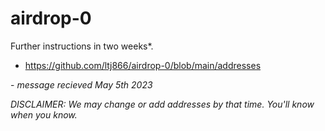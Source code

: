 # airdrop-0
Further instructions in two weeks*.



- https://github.com/ltj866/airdrop-0/blob/main/addresses


\- *message recieved May 5th 2023*




*DISCLAIMER: We may change or add addresses by that time. You'll know when you know.*
